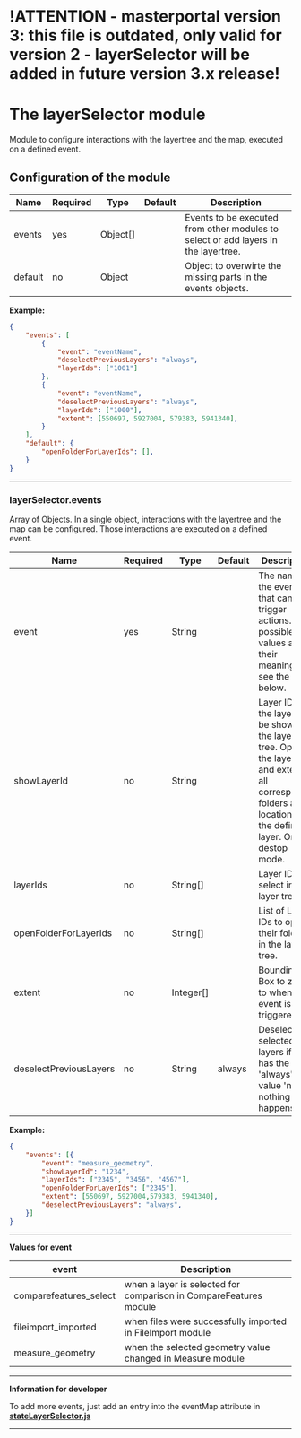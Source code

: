 # !ATTENTION - masterportal version 3: this file is outdated, only valid for version 2 - layerSelector will be added in future version 3.x release!

# The layerSelector module

Module to configure interactions with the layertree and the map, executed on a defined event.

## Configuration of the module

|Name|Required|Type|Default|Description|
|----|--------|----|-------|-----------|
|events|yes|Object[]||Events to be executed from other modules to select or add layers in the layertree.|
|default|no|Object||Object to overwirte the missing parts in the events objects.|

**Example:**

```json
{
    "events": [
        {
            "event": "eventName",
            "deselectPreviousLayers": "always",
            "layerIds": ["1001"]
        },
        {
            "event": "eventName",
            "deselectPreviousLayers": "always",
            "layerIds": ["1000"],
            "extent": [550697, 5927004, 579383, 5941340],
        }
    ],
    "default": {
        "openFolderForLayerIds": [],
    }
}
```

***

### layerSelector.events

Array of Objects. In a single object, interactions with the layertree and the map can be configured. Those interactions are executed on a defined event.

|Name|Required|Type|Default|Description|
|----|--------|----|-------|-----------|
|event|yes|String||The name of the event that can trigger actions. For possible values and their meanings see the table below.|
|showLayerId|no|String||Layer ID of the layer to be shown in the layer tree. Opens the layer tree and extends all correspoding folders at the location of the defined layer. Only in destop mode.|
|layerIds|no|String[]||Layer IDs to select in the layer tree.|
|openFolderForLayerIds|no|String[]||List of Layer IDs to open their folders in the layer tree.|
|extent|no|Integer[]||Bounding Box to zoom to when this event is triggered.|
|deselectPreviousLayers|no|String|always|Deselects all selected layers if it has the value 'always'. For value 'none' nothing happens.|

**Example:**

```json
{
    "events": [{
        "event": "measure_geometry",
        "showLayerId": "1234",
        "layerIds": ["2345", "3456", "4567"],
        "openFolderForLayerIds": ["2345"],
        "extent": [550697, 5927004,579383, 5941340],
        "deselectPreviousLayers": "always",
    }]
}
```

***

**Values for event**

|event|Description|
|-----|-----------|
|comparefeatures_select|when a layer is selected for comparison in CompareFeatures module|
|fileimport_imported|when files were successfully imported in FileImport module|
|measure_geometry|when the selected geometry value changed in Measure module|


***

**Information for developer**

To add more events, just add an entry into the eventMap attribute in **[stateLayerSelector.js](src\modules\layerSelector\store\stateLayerSelector.js)**

***
